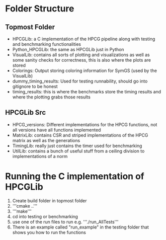 # Folder Structure
## Topmost Folder
- HPCGLib: a C implementation of the HPCG pipeline along with testing and benchmarking functionalities
- Python_HPCGLib: the same as HPCGLib just in Python
- VisualLib: contains all sorts of plotting and visualizations as well as some sanity checks for correctness, this is also where the plots are stored
- Colorings: Output storing coloring information for SymGS (used by the VisualLib)
- dummy_timing_results: Used for testing runnability, should go into gitignore to be honest
- timing_results: this is where the benchmarks store the timing results and where the plotting grabs those results

## HPCGLib Src
- HPCG_versions: Different implementations for the HPCG functions, not all versions have all functions implemented
- MatrixLib: contains CSR and striped implementations of the HPCG matrix as well as the generations
- TimingLib: really just contains the timer used for benchmarking
- UtilLib: contains a bunch of useful stuff from a ceiling division to implementations of a norm

# Running the C implementation of HPCGLib
1. Create build folder in topmost folder
2. '''cmake ..'''
3. '''make'''
4. cd into testing or benchmarking
5. use one of the run files to run e.g. '''./run_AllTests'''
6. There is an example called "run_example" in the testing folder that shows you how to run the functions
